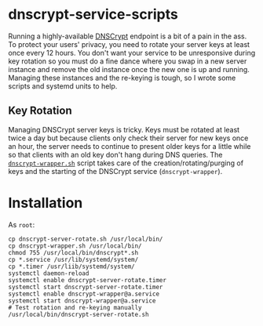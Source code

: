 # dnscrypt-service-scripts

Running a highly-available [DNSCrypt](https://www.dnscrypt.org/) endpoint is a bit of a pain in the ass.  To protect your users' privacy, you need to rotate your server keys at least once every 12 hours.  You don't want your service to be unresponsive during key rotation so you must do a fine dance where you swap in a new server instance and remove the old instance once the new one is up and running.   Managing these instances and the re-keying is tough, so I wrote some scripts and systemd units to help.

## Key Rotation
Managing DNSCrypt server keys is tricky.  Keys must be rotated at least twice a day but because clients only check their server for new keys once an hour, the server needs to continue to present older keys for a little while so that clients with an old key don't hang during DNS queries.  The [`dnscrypt-wrapper.sh`](https://github.com/chrissnell/dnscrypt-service-scripts/blob/master/dnscrypt-wrapper.sh) script takes care of the creation/rotating/purging of keys and the starting of the DNSCrypt service (`dnscrypt-wrapper`).

# Installation
As `root`:
```
cp dnscrypt-server-rotate.sh /usr/local/bin/
cp dnscrypt-wrapper.sh /usr/local/bin/
chmod 755 /usr/local/bin/dnscrypt*.sh
cp *.service /usr/lib/systemd/system/
cp *.timer /usr/liib/systemd/system/
systemctl daemon-reload
systemctl enable dnscrypt-server-rotate.timer
systemctl start dnscrypt-server-rotate.timer
systemctl enable dnscrypt-wrapper@a.service
systemctl start dnscrypt-wrapper@a.service
# Test rotation and re-keying manually
/usr/local/bin/dnscrypt-server-rotate.sh
```
